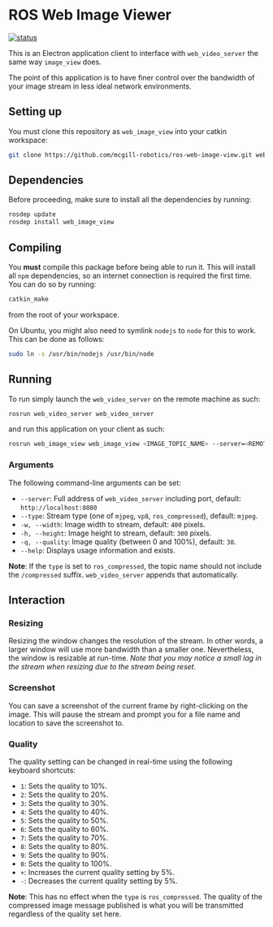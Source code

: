 # ROS Web Image Viewer

[status]: https://dev.mcgillrobotics.com/buildStatus/icon?job=ros-web-image-view/master
[url]: https://dev.mcgillrobotics.com/job/ros-web-image-view/job/master
[![status]][url]

This is an Electron application client to interface with `web_video_server` the
same way `image_view` does.

The point of this application is to have finer control over the bandwidth of
your image stream in less ideal network environments.

## Setting up

You must clone this repository as `web_image_view` into your catkin workspace:

```bash
git clone https://github.com/mcgill-robotics/ros-web-image-view.git web_image_view
```

## Dependencies

Before proceeding, make sure to install all the dependencies by running:

```bash
rosdep update
rosdep install web_image_view
```

## Compiling

You **must** compile this package before being able to run it. This will
install all `npm` dependencies, so an internet connection is required the first
time. You can do so by running:

```bash
catkin_make
```

from the root of your workspace.

On Ubuntu, you might also need to symlink `nodejs` to `node` for this to work.
This can be done as follows:

```bash
sudo ln -s /usr/bin/nodejs /usr/bin/node
```

## Running

To run simply launch the `web_video_server` on the remote machine as such:

```bash
rosrun web_video_server web_video_server
```

and run this application on your client as such:

```bash
rosrun web_image_view web_image_view <IMAGE_TOPIC_NAME> --server=<REMOTE_ADDRESS>
```

### Arguments

The following command-line arguments can be set:

-   `--server`: Full address of `web_video_server` including port,
    default: `http://localhost:8080`
-   `--type`: Stream type (one of `mjpeg`, `vp8`, `ros_compressed`), default:
    `mjpeg`.
-   `-w, --width`: Image width to stream, default: `400` pixels.
-   `-h, --height`: Image height to stream, default: `300` pixels.
-   `-q, --quality`: Image quality (between 0 and 100%), default: `30`.
-   `--help`: Displays usage information and exists.

**Note**: If the `type` is set to `ros_compressed`, the topic name should not
include the `/compressed` suffix. `web_video_server` appends that
automatically.

## Interaction

### Resizing

Resizing the window changes the resolution of the stream. In other words, a
larger window will use more bandwidth than a smaller one. Nevertheless, the
window is resizable at run-time. *Note that you may notice a small lag in the
stream when resizing due to the stream being reset.*

### Screenshot

You can save a screenshot of the current frame by right-clicking on the image.
This will pause the stream and prompt you for a file name and location to save
the screenshot to.

### Quality

The quality setting can be changed in real-time using the following keyboard
shortcuts:

-   `1`: Sets the quality to 10%.
-   `2`: Sets the quality to 20%.
-   `3`: Sets the quality to 30%.
-   `4`: Sets the quality to 40%.
-   `5`: Sets the quality to 50%.
-   `6`: Sets the quality to 60%.
-   `7`: Sets the quality to 70%.
-   `8`: Sets the quality to 80%.
-   `9`: Sets the quality to 90%.
-   `0`: Sets the quality to 100%.
-   `+`: Increases the current quality setting by 5%.
-   `-`: Decreases the current quality setting by 5%.

**Note**: This has no effect when the `type` is `ros_compressed`. The quality
of the compressed image message published is what you will be transmitted
regardless of the quality set here.

